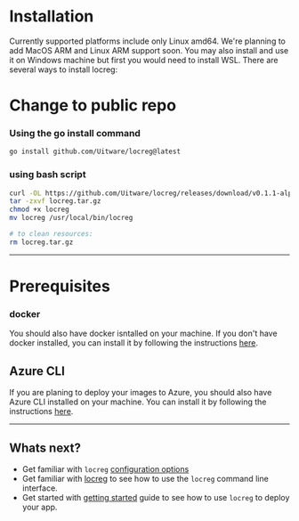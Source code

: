# Installation 

Currently supported platforms include only Linux amd64. We're planning to add MacOS ARM and Linux ARM support soon.
You may also install and use it on Windows machine but first you would need to install WSL. There are several ways to install locreg:

# Change to public repo
### Using the go install command 
```bash
go install github.com/Uitware/locreg@latest  
```

### using bash script
```bash
curl -OL https://github.com/Uitware/locreg/releases/download/v0.1.1-alpha/locreg.tar.gz
tar -zxvf locreg.tar.gz
chmod +x locreg
mv locreg /usr/local/bin/locreg

# to clean resources: 
rm locreg.tar.gz
```

---
# Prerequisites 
### docker
You should also have docker isntalled on your machine. If you don't have docker installed, you can install it by 
following the instructions [here](https://docs.docker.com/get-docker/).

## Azure CLI
If you are planing to deploy your images to Azure, you should also have Azure CLI installed on your machine. 
You can install it by following the instructions [here](https://docs.microsoft.com/en-us/cli/azure/install-azure-cli).

---
## Whats next?
- Get familiar with `locreg` [configuration options](./configuration.md)
- Get familiar with [locreg](./cli/locreg.md) to see how to use the `locreg` command line interface.
- Get started with [getting started](./getting_started.md) guide to see how to use `locreg` to deploy your app.
